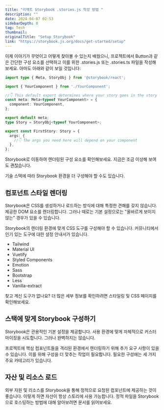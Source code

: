 ```yaml
---
title: "리액트 Storybook .stories.js 작성 방법 "
description: ""
date: 2024-04-07 02:53
sidebarDepth: 0
tag: Tech
thumbnail: 
originalTitle: "Setup Storybook"
link: "https://storybook.js.org/docs/get-started/setup"
---
```



이제 이야기가 무엇이고 어떻게 찾아볼 수 있는지 배웠으니, 프로젝트에서 Button과 같은 간단한 구성 요소를 선택하고 이를 위한 .stories.js 또는 .stories.ts 파일을 작성해 보세요. 아마도 아래와 같이 보일 것입니다:

```typescript
import type { Meta, StoryObj } from '@storybook/react';

import { YourComponent } from './YourComponent';

//👇 This default export determines where your story goes in the story list
const meta: Meta<typeof YourComponent> = {
  component: YourComponent,
};

export default meta;
type Story = StoryObj<typeof YourComponent>;

export const FirstStory: Story = {
  args: {
    //👇 The args you need here will depend on your component
  },
};
```

Storybook로 이동하여 렌더링된 구성 요소를 확인해보세요. 지금은 조금 이상해 보여도 괜찮습니다.



기술 스택에 따라 Storybook 환경을 더 구성해야 할 수도 있습니다.

## 컴포넌트 스타일 렌더링

Storybook은 CSS를 생성하거나 로드하는 방식에 대해 특정한 견해를 갖지 않습니다. 제공한 DOM 요소를 렌더링합니다. 그러나 때로는 기본 설정으로는 "올바르게 보이지 않는" 경우가 있을 수 있습니다.

Storybook의 렌더링 환경에 맞게 CSS 도구를 구성해야 할 수 있습니다. 커뮤니티에서 인기 있는 도구에 대한 설정 안내서가 있습니다.



- Tailwind
- Material UI
- Vuetify
- Styled Components
- Emotion
- Sass
- Bootstrap
- Less
- Vanilla-extract

찾고 계신 도구가 없나요? 더 많은 세부 정보를 확인하려면 스타일링 및 CSS 페이지를 확인해보세요.

## 스택에 맞게 Storybook 구성하기

Storybook은 관용적인 기본 설정을 제공합니다. 사용 환경에 맞게 자체적으로 커스터마이징을 시도합니다. 그러나 완벽하지는 않습니다.



프로젝트에 핵심 컴포넌트들을 격리된 환경에서 렌더링하기 위해 추가 요구 사항이 있을 수 있습니다. 이를 위해 구성을 더 맞추는 작업이 필요합니다. 필요한 구성에는 세 가지 주요 카테고리가 있습니다.

## 자산 및 리소스 로드

외부 자원 및 리소스를 Storybook을 통해 정적으로 요청된 컴포넌트에 제공하는 것이 좋습니다. 이렇게 하면 자산이 항상 스토리에 사용 가능합니다. 정적 파일을 Storybook으로 호스팅하는 방법에 대해 알아보려면 문서를 읽어보세요.